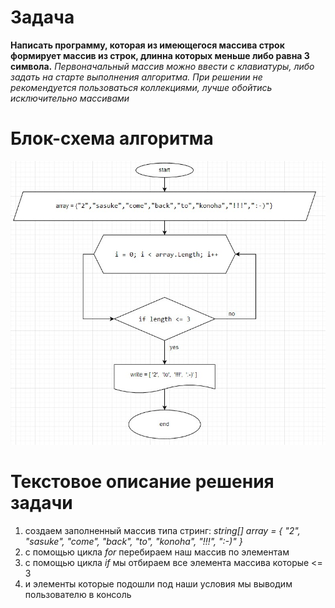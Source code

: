 # Задача
**Написать программу, которая из имеющегося массива строк формирует массив из строк, длинна которых меньше либо равна 3 символа.**
*Первоначальный массив можно ввести с клавиатуры, либо задать на старте выполнения алгоритма. При решении не рекомендуется пользоваться коллекциями, лучше обойтись исключительно массивами*

# Блок-схема алгоритма
![блок-схема алгоритма](scheme.jpg)

# Текстовое описание решения задачи

1. создаем заполненный массив типа стринг: 
*string[] array = { "2", "sasuke", "come", "back", "to", "konoha", "!!!", ":-)" }*
2. с  помощью цикла *for* перебираем наш массив по элементам
3. с помощью цикла *if* мы отбираем все элемента массива которые <= 3
4. и элементы которые подошли под наши условия мы выводим пользователю в консоль 
